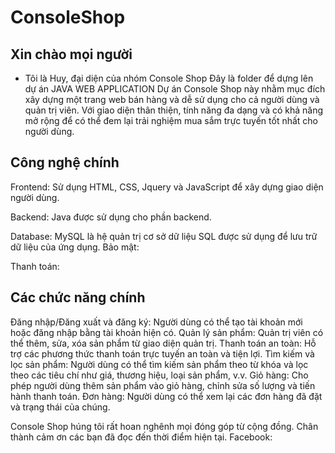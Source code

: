 # ConsoleShop
## Xin chào mọi người
- Tôi là Huy, đại diện của nhóm Console Shop
 Đây là folder để dựng lên dự án JAVA WEB APPLICATION
 Dự án Console Shop này nhằm mục đích xây dựng một trang web bán hàng và dễ sử dụng cho cả người dùng và quản trị viên.
 Với giao diện thân thiện, tính năng đa dạng và có khả năng mở rộng để có thể đem lại trải nghiệm mua sắm trực tuyến tốt nhất cho người dùng.

 ## Công nghệ chính
Frontend:
Sử dụng HTML, CSS, Jquery và JavaScript để xây dựng giao diện người dùng.

Backend:
Java được sử dụng cho phần backend.

Database: MySQL là hệ quản trị cơ sở dữ liệu SQL được sử dụng để lưu trữ dữ liệu của ứng dụng.
Bảo mật:


Thanh toán:


## Các chức năng chính 
Đăng nhập/Đăng xuất và đăng ký: Người dùng có thể tạo tài khoản mới hoặc đăng nhập bằng tài khoản hiện có.
Quản lý sản phẩm: Quản trị viên có thể thêm, sửa, xóa sản phẩm từ giao diện quản trị.
Thanh toán an toàn: Hỗ trợ các phương thức thanh toán trực tuyến an toàn và tiện lợi.
Tìm kiếm và lọc sản phẩm: Người dùng có thể tìm kiếm sản phẩm theo từ khóa và lọc theo các tiêu chí như giá, thương hiệu, loại sản phẩm, v.v.
Giỏ hàng: Cho phép người dùng thêm sản phẩm vào giỏ hàng, chỉnh sửa số lượng và tiến hành thanh toán.
Đơn hàng: Người dùng có thể xem lại các đơn hàng đã đặt và trạng thái của chúng.




Console Shop húng tôi rất hoan nghênh mọi đóng góp từ cộng đồng.  Chân thành cảm ơn các bạn đã đọc đến thời điểm hiện tại. 
Facebook: 
 

